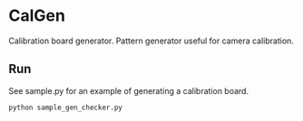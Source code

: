 # CalGen
Calibration board generator. Pattern generator useful for camera calibration.

## Run
See sample.py for an example of generating a calibration board.
```
python sample_gen_checker.py
```